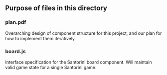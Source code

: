 
## Purpose of files in this directory

### plan.pdf
Overarching design of component structure for this project, and our plan for how to implement them iteratively.

### board.js
Interface specification for the Santorini board component. Will maintain valid game state for a single Santorini game.
